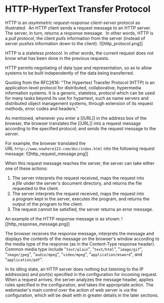  # HTTP-HyperText Transfer Protocol
 
 HTTP is an _asymmetric request-response client-server_ protocol as illustrated.  An HTTP client sends a request message to an HTTP server.  The server, in turn, returns a response message.  In other words, HTTP is a _pull protocol_, the client _pulls_ information from the server (instead of server _pushes_ information down to the client).
 ![[http_protocol.png]]

HTTP is a stateless protocol. In other words, the current request does not know what has been done in the previous requests.

 HTTP permits negotiating of data type and representation, so as to allow systems to be built independently of the data being transferred.
 
 Quoting from the RFC2616: "The Hypertext Transfer Protocol (HTTP) is an application-level protocol for distributed, collaborative, hypermedia information systems. It is a generic, stateless, protocol which can be used for many tasks beyond its use for hypertext, such as name servers and distributed object management systems, through extension of its request methods, error codes and headers."

As mentioned, whenever you enter a [[URL]] in the address box of the browser, the browser translates the [[URL]] into a request message according to the specified protocol; and sends the request message to the server.

For example, the browser translated the URL `http://www.nowhere123.com/doc/index.html` into the following request message:
![[http_request_message.png]]

When this request message reaches the server, the server can take either one of these actions:

1. The server interprets the request received, maps the request into a _file_ under the server's document directory, and returns the file requested to the client.
2. The server interprets the request received, maps the request into a _program_ kept in the server, executes the program, and returns the output of the program to the client.
3. The request cannot be satisfied, the server returns an error message.

An example of the HTTP response message is as shown:
![[http_response_message.png]]

The browser receives the response message, interprets the message and displays the contents of the message on the browser's window according to the media type of the response (as in the Content-Type response header). Common media type include "`text/plain`", "`text/html`", "`image/gif`", "`image/jpeg`", "`audio/mpeg`", "`video/mpeg`", "`application/msword`", and "`application/pdf`".

In its idling state, an HTTP server does nothing but listening to the IP address(es) and port(s) specified in the configuration for incoming request. When a request arrives, the server analyzes the message header, applies rules specified in the configuration, and takes the appropriate action. The webmaster's main control over the action of web server is via the configuration, which will be dealt with in greater details in the later sections.

